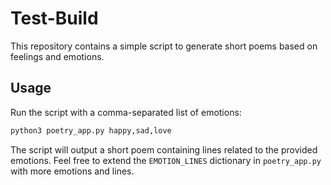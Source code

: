 # Test-Build

This repository contains a simple script to generate short poems based on feelings and emotions.

## Usage

Run the script with a comma-separated list of emotions:

```bash
python3 poetry_app.py happy,sad,love
```

The script will output a short poem containing lines related to the provided emotions. Feel free to extend the `EMOTION_LINES` dictionary in `poetry_app.py` with more emotions and lines.
